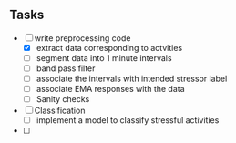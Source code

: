 ## Tasks
- [ ] write preprocessing code
  - [x] extract data corresponding to actvities
  - [ ] segment data into 1 minute intervals
  - [ ] band pass filter
  - [ ] associate the intervals with intended stressor label
  - [ ] associate EMA responses with the data
  - [ ] Sanity checks
- [ ] Classification
  - [ ] implement a model to classify stressful activities
- [ ] 